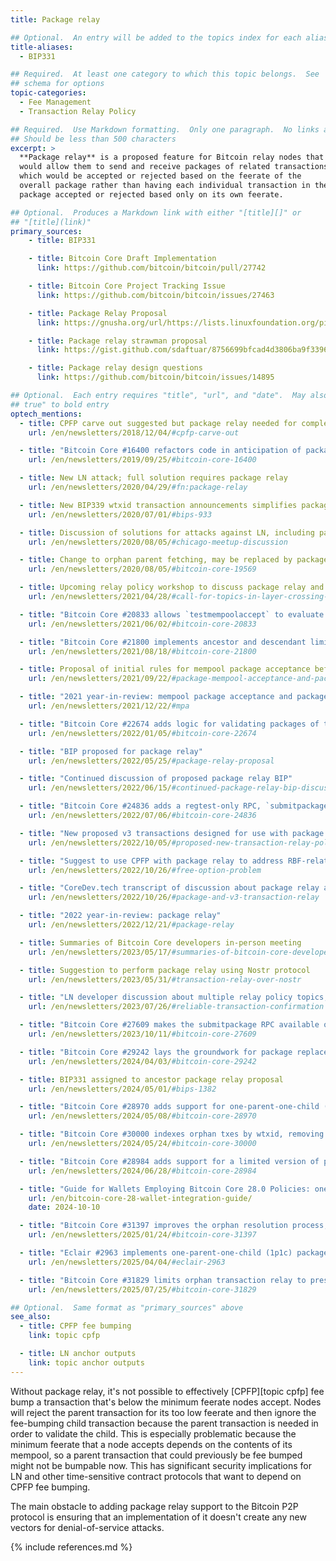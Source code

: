 ```yaml
---
title: Package relay

## Optional.  An entry will be added to the topics index for each alias
title-aliases:
  - BIP331

## Required.  At least one category to which this topic belongs.  See
## schema for options
topic-categories:
  - Fee Management
  - Transaction Relay Policy

## Required.  Use Markdown formatting.  Only one paragraph.  No links allowed.
## Should be less than 500 characters
excerpt: >
  **Package relay** is a proposed feature for Bitcoin relay nodes that
  would allow them to send and receive packages of related transactions
  which would be accepted or rejected based on the feerate of the
  overall package rather than having each individual transaction in the
  package accepted or rejected based only on its own feerate.

## Optional.  Produces a Markdown link with either "[title][]" or
## "[title](link)"
primary_sources:
    - title: BIP331

    - title: Bitcoin Core Draft Implementation
      link: https://github.com/bitcoin/bitcoin/pull/27742

    - title: Bitcoin Core Project Tracking Issue
      link: https://github.com/bitcoin/bitcoin/issues/27463

    - title: Package Relay Proposal
      link: https://gnusha.org/url/https://lists.linuxfoundation.org/pipermail/bitcoin-dev/2022-May/020493.html

    - title: Package relay strawman proposal
      link: https://gist.github.com/sdaftuar/8756699bfcad4d3806ba9f3396d4e66a

    - title: Package relay design questions
      link: https://github.com/bitcoin/bitcoin/issues/14895

## Optional.  Each entry requires "title", "url", and "date".  May also use "feature:
## true" to bold entry
optech_mentions:
  - title: CPFP carve out suggested but package relay needed for completeness
    url: /en/newsletters/2018/12/04/#cpfp-carve-out

  - title: "Bitcoin Core #16400 refactors code in anticipation of package relay"
    url: /en/newsletters/2019/09/25/#bitcoin-core-16400

  - title: New LN attack; full solution requires package relay
    url: /en/newsletters/2020/04/29/#fn:package-relay

  - title: New BIP339 wtxid transaction announcements simplifies package relay
    url: /en/newsletters/2020/07/01/#bips-933

  - title: Discussion of solutions for attacks against LN, including package relay
    url: /en/newsletters/2020/08/05/#chicago-meetup-discussion

  - title: Change to orphan parent fetching, may be replaced by package relay
    url: /en/newsletters/2020/08/05/#bitcoin-core-19569

  - title: Upcoming relay policy workshop to discuss package relay and other topics
    url: /en/newsletters/2021/04/28/#call-for-topics-in-layer-crossing-workshop

  - title: "Bitcoin Core #20833 allows `testmempoolaccept` to evaluate descendant transaction chains"
    url: /en/newsletters/2021/06/02/#bitcoin-core-20833

  - title: "Bitcoin Core #21800 implements ancestor and descendant limits for mempool package acceptance"
    url: /en/newsletters/2021/08/18/#bitcoin-core-21800

  - title: Proposal of initial rules for mempool package acceptance before implementing package relay
    url: /en/newsletters/2021/09/22/#package-mempool-acceptance-and-package-rbf

  - title: "2021 year-in-review: mempool package acceptance and package relay"
    url: /en/newsletters/2021/12/22/#mpa

  - title: "Bitcoin Core #22674 adds logic for validating packages of transactions against relay policy"
    url: /en/newsletters/2022/01/05/#bitcoin-core-22674

  - title: "BIP proposed for package relay"
    url: /en/newsletters/2022/05/25/#package-relay-proposal

  - title: "Continued discussion of proposed package relay BIP"
    url: /en/newsletters/2022/06/15/#continued-package-relay-bip-discussion

  - title: "Bitcoin Core #24836 adds a regtest-only RPC, `submitpackage`, to help test package relay"
    url: /en/newsletters/2022/07/06/#bitcoin-core-24836

  - title: "New proposed v3 transactions designed for use with package relay"
    url: /en/newsletters/2022/10/05/#proposed-new-transaction-relay-policies-designed-for-ln-penalty

  - title: "Suggest to use CPFP with package relay to address RBF-related free option problem"
    url: /en/newsletters/2022/10/26/#free-option-problem

  - title: "CoreDev.tech transcript of discussion about package relay and v3 transactions"
    url: /en/newsletters/2022/10/26/#package-and-v3-transaction-relay

  - title: "2022 year-in-review: package relay"
    url: /en/newsletters/2022/12/21/#package-relay

  - title: Summaries of Bitcoin Core developers in-person meeting
    url: /en/newsletters/2023/05/17/#summaries-of-bitcoin-core-developers-in-person-meeting

  - title: Suggestion to perform package relay using Nostr protocol
    url: /en/newsletters/2023/05/31/#transaction-relay-over-nostr

  - title: "LN developer discussion about multiple relay policy topics, including package relay"
    url: /en/newsletters/2023/07/26/#reliable-transaction-confirmation

  - title: "Bitcoin Core #27609 makes the submitpackage RPC available on non-regtest networks"
    url: /en/newsletters/2023/10/11/#bitcoin-core-27609

  - title: "Bitcoin Core #29242 lays the groundwork for package replace by fee"
    url: /en/newsletters/2024/04/03/#bitcoin-core-29242

  - title: BIP331 assigned to ancestor package relay proposal
    url: /en/newsletters/2024/05/01/#bips-1382

  - title: "Bitcoin Core #28970 adds support for one-parent-one-child (1p1c) package relay with no P2P changes"
    url: /en/newsletters/2024/05/08/#bitcoin-core-28970

  - title: "Bitcoin Core #30000 indexes orphan txes by wtxid, removing a problem with orphan-based package relay"
    url: /en/newsletters/2024/05/24/#bitcoin-core-30000

  - title: "Bitcoin Core #28984 adds support for a limited version of package replace-by-fee"
    url: /en/newsletters/2024/06/28/#bitcoin-core-28984

  - title: "Guide for Wallets Employing Bitcoin Core 28.0 Policies: one parent one child (1P1C) package relay"
    url: /en/bitcoin-core-28-wallet-integration-guide/
    date: 2024-10-10

  - title: "Bitcoin Core #31397 improves the orphan resolution process, making 1p1c package relay safer"
    url: /en/newsletters/2025/01/24/#bitcoin-core-31397

  - title: "Eclair #2963 implements one-parent-one-child (1p1c) package relay"
    url: /en/newsletters/2025/04/04/#eclair-2963

  - title: "Bitcoin Core #31829 limits orphan transaction relay to preserve 1p1c package relay from DoS attacks"
    url: /en/newsletters/2025/07/25/#bitcoin-core-31829

## Optional.  Same format as "primary_sources" above
see_also:
  - title: CPFP fee bumping
    link: topic cpfp

  - title: LN anchor outputs
    link: topic anchor outputs
---
```

Without package relay, it's not possible to effectively [CPFP][topic
cpfp] fee bump a transaction that's below the minimum feerate nodes
accept.  Nodes will reject the parent transaction for its too low
feerate and then ignore the fee-bumping child transaction because the
parent transaction is needed in order to validate the child.  This is
especially problematic because the minimum feerate that a node accepts
depends on the contents of its mempool, so a parent transaction that
could previously be fee bumped might not be bumpable now.
This has significant security implications for LN and other
time-sensitive contract protocols that want to depend on CPFP fee
bumping.

The main obstacle to adding package relay support to the Bitcoin P2P
protocol is ensuring that an implementation of it doesn't create any
new vectors for denial-of-service attacks.

{% include references.md %}
